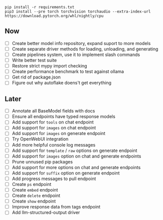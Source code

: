 ```
pip install -r requirements.txt
pip3 install --pre torch torchvision torchaudio --extra-index-url https://download.pytorch.org/whl/nightly/cpu
```

## Now

- [ ] Create better model info repository, expand suport to more models
- [ ] Create separate driver methods for loading, unloading, and generating
- [ ] Create pipelines system, use it to implement slash commands
- [ ] Write better test suite
- [ ] Restore strict mypy import checking
- [ ] Create performance benchmark to test against ollama
- [ ] Get rid of package.json
- [ ] Figure out why autoflake doens't get everything

## Later

- [ ] Annotate all BaseModel fields with docs
- [ ] Ensure all endpoints have typed response models
- [ ] Add support for `tools` on chat endpoint
- [ ] Add support for `images` on chat endpoint
- [ ] Add support for `images` on generate endpoint
- [ ] Try OpenWebUI integration
- [ ] Add more helpful console log messages
- [ ] Add support for `template` / `raw` options on generate endpoint
- [ ] Add support for `images` option on chat and generate endpoints
- [ ] Prune unnused pip packages
- [ ] Add support for more options on chat and generate endpoints
- [ ] Add support for `suffix` option on generate endpoint
- [ ] Add progress messages to pull endpoint
- [ ] Create `ps` endpoint
- [ ] Create `embed` endpoint
- [ ] Create `delete` endpoint
- [ ] Create `show` endpoint
- [ ] Improve response data from tags endpoint
- [ ] Add llm-structured-output driver
